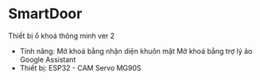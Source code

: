 # SmartDoor
Thiết bị ổ khoá thông minh ver 2
- Tính năng:
  Mở khoá bằng nhận diện khuôn mặt
  Mở khoá bằng trợ lý ảo Google Assistant
- Thiết bị:
  ESP32 - CAM
  Servo MG90S
